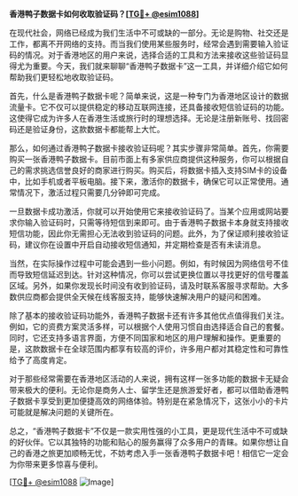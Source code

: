 **香港鸭子数据卡如何收取验证码？[[TG💪+ @esim1088](https://t.me/s/esim1088)]**

在现代社会，网络已经成为我们生活中不可或缺的一部分。无论是购物、社交还是工作，都离不开网络的支持。而当我们使用某些服务时，经常会遇到需要输入验证码的情况。对于香港地区的用户来说，选择合适的工具和方法来接收这些验证码显得尤为重要。今天，我们就来聊聊“香港鸭子数据卡”这一工具，并详细介绍它如何帮助我们更轻松地收取验证码。

首先，什么是香港鸭子数据卡呢？简单来说，这是一种专门为香港地区设计的数据流量卡。它不仅可以提供稳定的移动互联网连接，还具备接收短信验证码的功能。这使得它成为许多人在香港生活或旅行时的理想选择。无论是注册新账号、找回密码还是验证身份，这款数据卡都能帮上大忙。

那么，如何通过香港鸭子数据卡接收验证码呢？其实步骤非常简单。首先，你需要购买一张香港鸭子数据卡。目前市面上有多家供应商提供这种服务，你可以根据自己的需求挑选信誉良好的商家进行购买。购买后，将数据卡插入支持SIM卡的设备中，比如手机或者平板电脑。接下来，激活你的数据卡，确保它可以正常使用。通常情况下，激活过程只需要几分钟即可完成。

一旦数据卡成功激活，你就可以开始使用它来接收验证码了。当某个应用或网站要求你输入验证码时，只需等待短信到来即可。由于香港鸭子数据卡本身就支持接收短信功能，因此你无需担心无法收到验证码的问题。此外，为了保证顺利接收验证码，建议你在设置中开启自动接收短信通知，并定期检查是否有未读消息。

当然，在实际操作过程中可能会遇到一些小问题。例如，有时候因为网络信号不佳而导致短信延迟到达。针对这种情况，你可以尝试更换位置以寻找更好的信号覆盖区域。另外，如果你发现长时间没有收到验证码，请及时联系客服寻求帮助。大多数供应商都会提供全天候在线客服支持，能够快速解决用户的疑问和困难。

除了基本的接收验证码功能外，香港鸭子数据卡还有许多其他优点值得我们关注。例如，它的资费方案灵活多样，可以根据个人使用习惯自由选择适合自己的套餐。同时，它还支持多语言界面，方便不同国家和地区的用户理解和操作。更重要的是，这款数据卡在全球范围内都享有较高的评价，许多用户都对其稳定性和可靠性给予了高度肯定。

对于那些经常需要在香港地区活动的人来说，拥有这样一张多功能的数据卡无疑会带来极大的便利。无论你是商务人士、留学生还是旅游爱好者，都可以借助香港鸭子数据卡享受到更加便捷高效的网络体验。特别是在紧急情况下，这张小小的卡片可能就是解决问题的关键所在。

总之，“香港鸭子数据卡”不仅是一款实用性强的小工具，更是现代生活中不可或缺的好伙伴。它以其独特的功能和贴心的服务赢得了众多用户的青睐。如果你想让自己的香港之旅更加顺畅无忧，不妨考虑入手一张香港鸭子数据卡吧！相信它一定会为你带来更多惊喜与便利。

[[TG💪+ @esim1088](https://t.me/s/esim1088) ![Image](https://i.postimg.cc/4NQfJmqS/Snipaste-2025-05-13-00-14-12.png)]